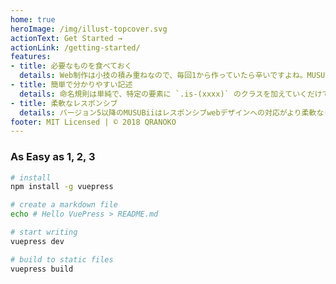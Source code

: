 ```yaml
---
home: true
heroImage: /img/illust-topcover.svg
actionText: Get Started →
actionLink: /getting-started/
features:
- title: 必要なものを食べておく
  details: Web制作は小技の積み重ねなので、毎回1から作っていたら辛いですよね。MUSUBiiにはリセットCSS・ボタン・グリッドなど利用頻度の高い汎用スタイルが詰まっています。まずはMUSUBiiをほおばってからWeb制作を始めてみましょう。
- title: 簡単で分かりやすい記述
  details: 命名規則は単純で、特定の要素に `.is-(xxxx)` のクラスを加えていくだけです。Bulmaと似ています。英小文字・数字・ハイフン1つで繋ぐルールなので覚えやすい。インブラウザデザイン中にスピーディな修正・追加を試すことができます。
- title: 柔軟なレスポンシブ
  details: バージョン5以降のMUSUBiiはレスポンシブwebデザインへの対応がより柔軟なりました。例えばモバイルだけボタンを幅100%にする場合は .is-mobile-only-full を加えるだけ。特定条件下でのサイズ変更や表示非表示を直感的に行えます。
footer: MIT Licensed | © 2018 QRANOKO
---
```


### As Easy as 1, 2, 3

```bash
# install
npm install -g vuepress

# create a markdown file
echo # Hello VuePress > README.md

# start writing
vuepress dev

# build to static files
vuepress build
```
